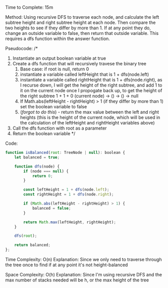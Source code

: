 Time to Complete: 15m

Method: Using recursive DFS to traverse each node, and calculate the left subtree height and right subtree height at each node. Then compare the two heights to see if they differ by more than 1. If at any point they do, change an outside variable to false, then return that outside variable. This requires a dfs function within the answer function.

Pseudocode:
/*
1. Instantiate an output boolean variable at true
2. Create a dfs function that will recursively travese the binary tree
    1. Base case: if root is null, return 0
    2. instantiate a variable called leftHeight that is 1 + dfs(node.left)
    3. instantiate a variable called rightHeight that is 1 + dfs(node.right), as I recurse down, I will get the height of the right subtree, and add 1 to it on the current node once I propogate back up, to get the height of the right subtree 
                       1  +  1  +  0
    (current node) -> () -> () -> null
    4. If Math.abs(leftHeight - rightHeight) > 1 (if they differ by more than 1) set the boolean variable to false
    5. (*forgot to do this*) - return the max value between the left and right heights (this is the height of the current node, which will be used in the calculation of the leftHeight and rightHeight variables above)
3. Call the dfs function with root as a parameter
4. Return the boolean variable
*/

Code:

```js
function isBalanced(root: TreeNode | null): boolean {
    let balanced = true;

    function dfs(node) {
        if (node === null) {
            return 0;
        }

        const leftHeight = 1 + dfs(node.left);
        const rightHeight = 1 + dfs(node.right);

        if (Math.abs(leftHeight - rightHeight) > 1) {
            balanced = false;
        }

        return Math.max(leftHeight, rightHeight);
    }

    dfs(root);

    return balanced;
};
```


Time Complexity: O(n)
Explanation: Since we only need to traverse through the tree once to find if at any point it's not height-balanced

Space Complexity: O(h)
Explanation: Since I'm using recursive DFS and the max number of stacks needed will be h, or the max height of the tree
